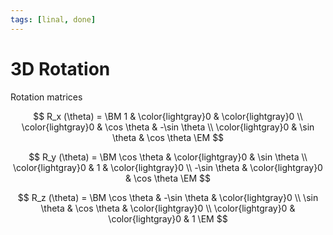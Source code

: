 ```yaml
---
tags: [linal, done]
---
```


# 3D Rotation

Rotation matrices

$$
	R_x (\theta) =
	\BM
		1 & \color{lightgray}0 & \color{lightgray}0 \\
		\color{lightgray}0 & \cos \theta & -\sin \theta \\
		\color{lightgray}0 & \sin \theta & \cos \theta
	\EM
$$

$$
	R_y (\theta) =
	\BM
		\cos \theta & \color{lightgray}0 & \sin \theta \\
		\color{lightgray}0 & 1 & \color{lightgray}0 \\
		-\sin \theta & \color{lightgray}0 & \cos \theta
	\EM
$$

$$
	R_z (\theta) =
	\BM
		\cos \theta & -\sin \theta & \color{lightgray}0 \\
		\sin \theta & \cos \theta & \color{lightgray}0 \\
		\color{lightgray}0 & \color{lightgray}0 & 1
	\EM
$$

<!--
### Визуализация
<iframe
  width="400"
  height="400"
  frameBorder="no"
  src="https://www.desmos.com/calculator/iobg8vjwdo?embed"
/>
-->
